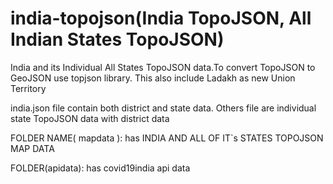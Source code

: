 # india-topojson(India TopoJSON, All Indian States TopoJSON)

India and its Individual All States TopoJSON data.To convert TopoJSON to GeoJSON use topjson library. This also include Ladakh as new Union Territory

india.json file contain both district and state data. Others file are individual state TopoJSON data with district data

FOLDER NAME( mapdata ): has INDIA AND ALL OF IT`s STATES TOPOJSON MAP DATA

FOLDER(apidata): has covid19india api data
